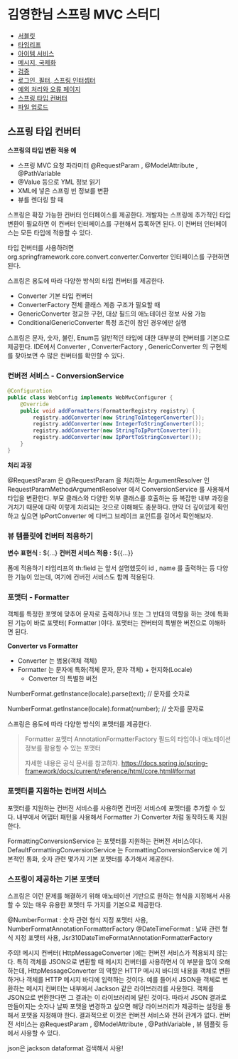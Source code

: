 # 김영한님 스프링 MVC 스터디

- [서블릿](https://github.com/give928/study-spring-servlet)
- [타임리프](https://github.com/give928/study-spring-mvc-thymeleaf)
- [아이템 서비스](https://github.com/give928/study-spring-mvc-item-service)
- [메시지, 국제화](https://github.com/give928/study-spring-mvc-message)
- [검증](https://github.com/give928/study-spring-mvc-validation)
- [로그인, 필터, 스프링 인터셉터](https://github.com/give928/study-spring-mvc-login)
- [예외 처리와 오류 페이지](https://github.com/give928/study-spring-mvc-exception)
- [스프링 타입 컨버터](https://github.com/give928/study-spring-mvc-typeconverter)
- [파일 업로드](https://github.com/give928/study-spring-mvc-upload)

## 스프링 타입 컨버터

**스프링의 타입 변환 적용 예**

- 스프링 MVC 요청 파라미터
  @RequestParam , @ModelAttribute , @PathVariable
- @Value 등으로 YML 정보 읽기
- XML에 넣은 스프링 빈 정보를 변환
- 뷰를 렌더링 할 때

스프링은 확장 가능한 컨버터 인터페이스를 제공한다.
개발자는 스프링에 추가적인 타입 변환이 필요하면 이 컨버터 인터페이스를 구현해서 등록하면 된다.
이 컨버터 인터페이스는 모든 타입에 적용할 수 있다.

타입 컨버터를 사용하려면 org.springframework.core.convert.converter.Converter 인터페이스를 구현하면 된다.

스프링은 용도에 따라 다양한 방식의 타입 컨버터를 제공한다.

- Converter 기본 타입 컨버터
- ConverterFactory 전체 클래스 계층 구조가 필요할 때
- GenericConverter 정교한 구현, 대상 필드의 애노테이션 정보 사용 가능
- ConditionalGenericConverter 특정 조건이 참인 경우에만 실행

스프링은 문자, 숫자, 불린, Enum등 일반적인 타입에 대한 대부분의 컨버터를 기본으로 제공한다. IDE에서 Converter , ConverterFactory , GenericConverter 의 구현체를 찾아보면 수 많은 컨버터를 확인할 수 있다.

### **컨버전 서비스 - ConversionService**

```java
@Configuration
public class WebConfig implements WebMvcConfigurer {
    @Override
    public void addFormatters(FormatterRegistry registry) {
        registry.addConverter(new StringToIntegerConverter());
        registry.addConverter(new IntegerToStringConverter());
        registry.addConverter(new StringToIpPortConverter());
        registry.addConverter(new IpPortToStringConverter());
    }
}
```

**처리 과정**

@RequestParam 은 @RequestParam 을 처리하는 ArgumentResolver 인
RequestParamMethodArgumentResolver 에서 ConversionService 를 사용해서 타입을 변환한다. 부모
클래스와 다양한 외부 클래스를 호출하는 등 복잡한 내부 과정을 거치기 때문에 대략 이렇게 처리되는
것으로 이해해도 충분하다. 만약 더 깊이있게 확인하고 싶으면 IpPortConverter 에 디버그 브레이크
포인트를 걸어서 확인해보자.

### 뷰 템플릿에 컨버터 적용하기

**변수 표현식 :** ${...}
**컨버전 서비스 적용 :** ${{...}}

폼에 적용하기
타임리프의 th:field 는 앞서 설명했듯이 id , name 를 출력하는 등 다양한 기능이 있는데, 여기에 컨버전 서비스도 함께 적용된다.

### 포맷터 - Formatter

객체를 특정한 포멧에 맞추어 문자로 출력하거나 또는 그 반대의 역할을 하는 것에 특화된 기능이 바로 포맷터( Formatter )이다. 포맷터는 컨버터의 특별한 버전으로 이해하면 된다.

**Converter vs Formatter**

- Converter 는 범용(객체 객체)
- Formatter 는 문자에 특화(객체 문자, 문자 객체) + 현지화(Locale)
    - Converter 의 특별한 버전

NumberFormat.getInstance(locale).parse(text); // 문자를 숫자로

NumberFormat.getInstance(locale).format(number); // 숫자를 문자로

스프링은 용도에 따라 다양한 방식의 포맷터를 제공한다.
> Formatter 포맷터
> AnnotationFormatterFactory 필드의 타입이나 애노테이션 정보를 활용할 수 있는 포맷터
>
> 자세한 내용은 공식 문서를 참고하자.
> https://docs.spring.io/spring-framework/docs/current/reference/html/core.html#format

### **포맷터를 지원하는 컨버전 서비스**

포맷터를 지원하는 컨버전 서비스를 사용하면 컨버전 서비스에 포맷터를 추가할 수 있다. 내부에서 어댑터 패턴을 사용해서 Formatter 가 Converter 처럼 동작하도록 지원한다.

FormattingConversionService 는 포맷터를 지원하는 컨버전 서비스이다. DefaultFormattingConversionService 는 FormattingConversionService 에 기본적인 통화, 숫자 관련 몇가지 기본 포맷터를 추가해서 제공한다.

### **스프링이 제공하는 기본 포맷터**

스프링은 이런 문제를 해결하기 위해 애노테이션 기반으로 원하는 형식을 지정해서 사용할 수 있는 매우
유용한 포맷터 두 가지를 기본으로 제공한다.

@NumberFormat : 숫자 관련 형식 지정 포맷터 사용, NumberFormatAnnotationFormatterFactory
@DateTimeFormat : 날짜 관련 형식 지정 포맷터 사용, Jsr310DateTimeFormatAnnotationFormatterFactory

주의!
메시지 컨버터( HttpMessageConverter )에는 컨버전 서비스가 적용되지 않는다.
특히 객체를 JSON으로 변환할 때 메시지 컨버터를 사용하면서 이 부분을 많이 오해하는데, HttpMessageConverter 의 역할은 HTTP 메시지 바디의 내용을 객체로 변환하거나 객체를 HTTP 메시지 바디에 입력하는 것이다. 예를 들어서 JSON을 객체로 변환하는 메시지 컨버터는 내부에서 Jackson 같은 라이브러리를 사용한다. 객체를 JSON으로 변환한다면 그 결과는 이 라이브러리에 달린 것이다. 따라서 JSON 결과로 만들어지는 숫자나 날짜 포맷을 변경하고 싶으면 해당 라이브러리가 제공하는 설정을 통해서 포맷을 지정해야 한다. 결과적으로 이것은 컨버전 서비스와 전혀 관계가 없다.
컨버전 서비스는 @RequestParam , @ModelAttribute , @PathVariable , 뷰 템플릿 등에서 사용할 수 있다.

json은 jackson dataformat 검색해서 사용!

